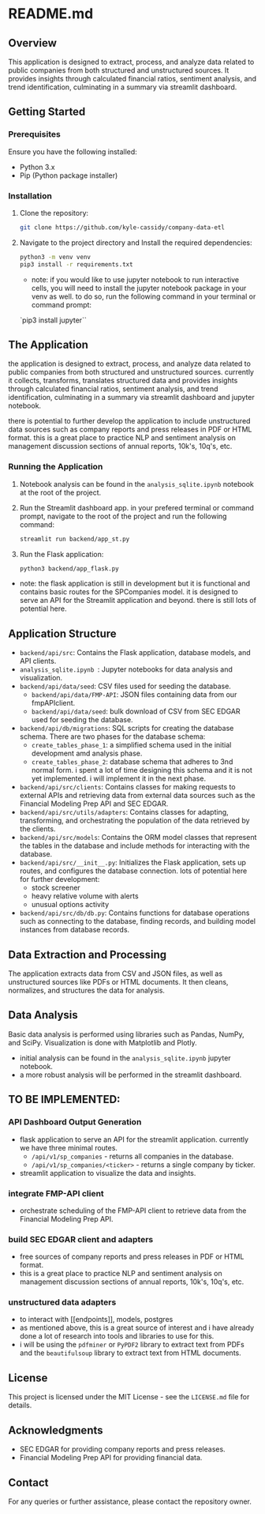 # README.md

## Overview

This application is designed to extract, process, and analyze data related to public companies from both structured and unstructured sources. It provides insights through calculated financial ratios, sentiment analysis, and trend identification, culminating in a summary via streamlit dashboard.

## Getting Started

### Prerequisites

Ensure you have the following installed:
- Python 3.x
- Pip (Python package installer)

### Installation

1. Clone the repository:
   ```sh
   git clone https://github.com/kyle-cassidy/company-data-etl
   ```
2. Navigate to the project directory and Install the required dependencies:
   ```sh
   python3 -m venv venv
   pip3 install -r requirements.txt
   ```
   * note: if you would like to use jupyter notebook to run interactive cells, you will need to install the jupyter notebook package in your venv as well. to do so, run the following command in your terminal or command prompt:
   
   `pip3 install jupyter``

## The Application
the application is designed to extract, process, and analyze data related to public companies from both structured and unstructured sources. currently it collects, transforms, translates structured data and  provides insights through calculated financial ratios, sentiment analysis, and trend identification, culminating in a summary via streamlit dashboard and jupyter notebook. 

there is potential to further develop the application to include unstructured data sources such as company reports and press releases in PDF or HTML format. this is a great place to practice NLP and sentiment analysis on management discussion sections of annual reports, 10k's, 10q's, etc.

### Running the Application

1. Notebook analysis can be found in the `analysis_sqlite.ipynb` notebook at the root of the project.
   
2. Run the Streamlit dashboard app. in your prefered terminal or command prompt, navigate to the root of the project and run the following command:
   ```sh
   streamlit run backend/app_st.py
   ```
3. Run the Flask application:
   ```sh
   python3 backend/app_flask.py
   ```
* note: the flask application is still in development but it is functional and contains basic routes for the SPCompanies model. it is designed to serve an API for the Streamlit application and beyond. there is still lots of potential here.

## Application Structure

- `backend/api/src`: Contains the Flask application, database models, and API clients.
- `analysis_sqlite.ipynb `: Jupyter notebooks for data analysis and visualization.
- `backend/api/data/seed`: CSV files used for seeding the database.
  - `backend/api/data/FMP-API`: JSON files containing data from our fmpAPIclient.
  - `backend/api/data/seed`: bulk download of CSV from SEC EDGAR used for seeding the database.
- `backend/api/db/migrations`: SQL scripts for creating the database schema. There are two phases for the database schema:
  - `create_tables_phase_1`: a simplified schema used in the initial development amd analysis phase.
  - `create_tables_phase_2`: database schema that adheres to 3nd normal form. i spent a lot of time designing this schema and it is not yet implemented. i will implement it in the next phase.
- `backend/api/src/clients`: Contains classes for making requests to external APIs and retrieving data from external data sources such as the Financial Modeling Prep API and SEC EDGAR.
- `backend/api/src/utils/adapters`: Contains classes for adapting, transforming, and orchestrating the population of the data retrieved by the clients.
- `backend/api/src/models`: Contains the ORM model classes that represent the tables in the database and include methods for interacting with the database.
- `backend/api/src/__init__.py`: Initializes the Flask application, sets up routes, and configures the database connection. lots of potential here for further development: 
  - stock screener 
  - heavy relative volume with alerts
  - unusual options activity
- `backend/api/src/db/db.py`: Contains functions for database operations such as connecting to the database, finding records, and building model instances from database records.

## Data Extraction and Processing

The application extracts data from CSV and JSON files, as well as unstructured sources like PDFs or HTML documents. It then cleans, normalizes, and structures the data for analysis.

## Data Analysis 

Basic data analysis is performed using libraries such as Pandas, NumPy, and SciPy. Visualization is done with Matplotlib and Plotly.
- initial analysis can be found in the `analysis_sqlite.ipynb` jupyter notebook.
- a more robust analysis will be performed in the streamlit dashboard.

## TO BE IMPLEMENTED:

### API Dashboard Output Generation
- flask application to serve an API for the streamlit application. currently we have three minimal routes. 
  - `/api/v1/sp_companies` - returns all companies in the database.
  - `/api/v1/sp_companies/<ticker>` - returns a single company by ticker.
  <!-- - `/api/v1/sp_companies/<ticker>/financials` - returns financials for a single company by ticker. -->
- streamlit application to visualize the data and insights.

### integrate FMP-API client
- orchestrate scheduling of the FMP-API client to retrieve data from the Financial Modeling Prep API.

### build SEC EDGAR client and adapters
- free sources of company reports and press releases in PDF or HTML format.
- this is a great place to practice NLP and sentiment analysis on management discussion sections of annual reports, 10k's, 10q's, etc.

### unstructured data adapters
- to interact with [[endpoints]], models, postgres
- as mentioned above, this is a great source of interest and i have already done a lot of research into tools and libraries to use for this.
- i will be using the `pdfminer` or `PyPDF2` library to extract text from PDFs and the `beautifulsoup` library to extract text from HTML documents. 


## License

This project is licensed under the MIT License - see the `LICENSE.md` file for details.

## Acknowledgments

- SEC EDGAR for providing company reports and press releases.
- Financial Modeling Prep API for providing financial data.

## Contact

For any queries or further assistance, please contact the repository owner.
